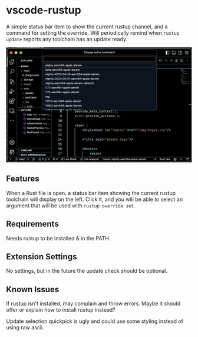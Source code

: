 # vscode-rustup

A simple status bar item to show the current rustup channel, and a command for setting the override. Will periodically remind when `rustup update` reports any toolchain has an update ready. 

![Status toolchain selection menu demonstration](screenshot.png)

## Features

When a Rust file is open, a status bar item showing the current rustup toolchain will display on the left. Click it, and you will be able to select an argument that will be used with `rustup override set`.

## Requirements

Needs rustup to be installed & in the PATH.

## Extension Settings

No settings, but in the future the update check should be optional.

## Known Issues

If rustup isn't installed, may complain and throw errors. Maybe it should offer or explain how to install rustup instead?

Update selection quickpick is ugly and could use some styling instead of using raw ascii.